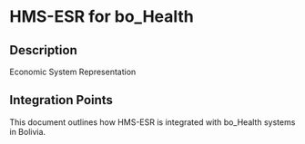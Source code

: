 # HMS-ESR for bo_Health

## Description

Economic System Representation

## Integration Points

This document outlines how HMS-ESR is integrated with bo_Health systems in Bolivia.
